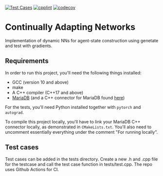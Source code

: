 [![Test Cases](https://github.com/khurramjaved96/continually-adapting-networks/actions/workflows/cmake.yml/badge.svg?branch=step_size_adaptation&event=push)](https://github.com/khurramjaved96/continually-adapting-networks/actions/workflows/cmake.yml) [![cpplint](https://github.com/khurramjaved96/continually-adapting-networks/actions/workflows/cpplint.yml/badge.svg?event=push)](https://github.com/khurramjaved96/continually-adapting-networks/actions/workflows/cpplint.yml) [![codecov](https://codecov.io/gh/khurramjaved96/continually-adapting-networks/branch/development/graph/badge.svg?token=3YDYPKYSKO)](https://codecov.io/gh/khurramjaved96/continually-adapting-networks)

# Continually Adapting Networks
Implementation of dynamic NNs for agent-state construction using genetate and test with gradients. 

## Requirements
In order to run this project, you'll need the following things installed:
* GCC (version 10 and above)
* make
* A C++ compiler (C++17 and above)
* [MariaDB](https://mariadb.com/kb/en/getting-installing-and-upgrading-mariadb/) (and a C++ connector for MariaDB
  found [here](https://mariadb.com/kb/en/mariadb-connector-c/))
  
For the tests, you'll need Python installed together with `pytorch` and `autograd`.

To compile this project locally, you'll have to link your MariaDB C++ connector locally, as demonstrated
in `CMakeLists.txt`. You'll also need to uncomment essentially everything under the 
comment "For running locally".

## Test cases
Test cases can be added in the tests directory. Create a new .h and .cpp file for the testcase and call the test case function in tests/test.cpp. The repo uses Github Actions for CI.
